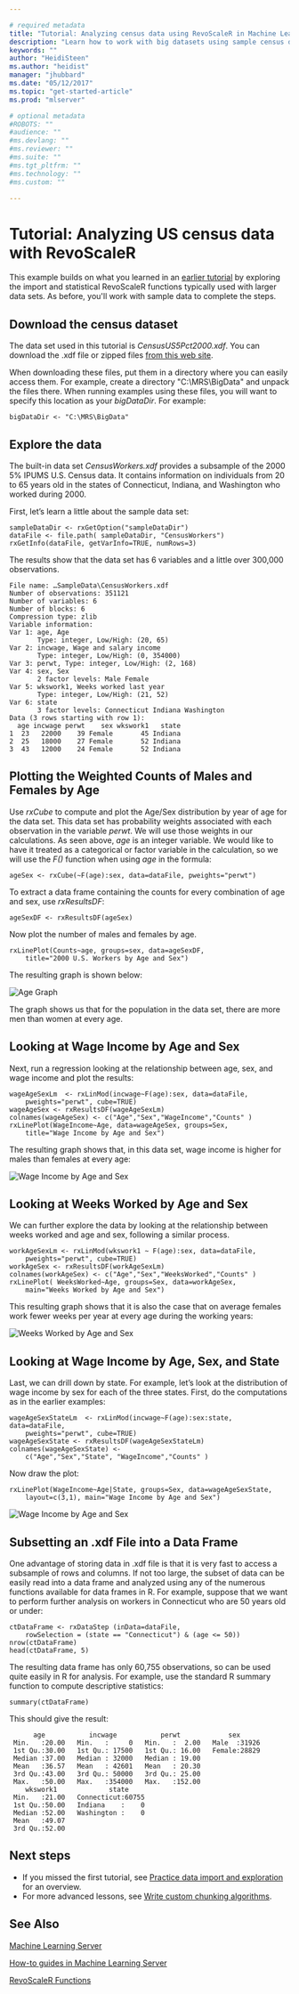 ```yaml
---

# required metadata
title: "Tutorial: Analyzing census data using RevoScaleR in Machine Learning Server "
description: "Learn how to work with big datasets using sample census data in this RevoScaleR tutorial walkthrough."
keywords: ""
author: "HeidiSteen"
ms.author: "heidist"
manager: "jhubbard"
ms.date: "05/12/2017"
ms.topic: "get-started-article"
ms.prod: "mlserver"

# optional metadata
#ROBOTS: ""
#audience: ""
#ms.devlang: ""
#ms.reviewer: ""
#ms.suite: ""
#ms.tgt_pltfrm: ""
#ms.technology: ""
#ms.custom: ""

---
```


# Tutorial: Analyzing US census data with RevoScaleR

This example builds on what you learned in an [earlier tutorial](tutorial-revoscaler-data-import-transform.md) by exploring the import and statistical RevoScaleR functions typically used with larger data sets. As before, you'll work with sample data to complete the steps.

## Download the census dataset

The data set used in this tutorial is *CensusUS5Pct2000.xdf*. You can download the .xdf file or zipped files [from this web site](https://go.microsoft.com/fwlink/?LinkID=698896&clcid=0x409).

When downloading these files, put them in a directory where you can easily access them. For example, create a directory "C:\MRS\BigData" and unpack the files there. When running examples using these files, you will want to specify this location as your *bigDataDir*. For example:

	bigDataDir <- "C:\MRS\BigData"

## Explore the data

The built-in data set *CensusWorkers.xdf* provides a subsample of the 2000 5% IPUMS U.S. Census data. It contains information on individuals from 20 to 65 years old in the states of Connecticut, Indiana, and Washington who worked during 2000.

First, let’s learn a little about the sample data set:

	sampleDataDir <- rxGetOption("sampleDataDir")
	dataFile <- file.path( sampleDataDir, "CensusWorkers")
	rxGetInfo(dataFile, getVarInfo=TRUE, numRows=3)

The results show that the data set has 6 variables and a little over 300,000 observations.

	File name: …SampleData\CensusWorkers.xdf
	Number of observations: 351121
	Number of variables: 6
	Number of blocks: 6
	Compression type: zlib
	Variable information:
	Var 1: age, Age
	       Type: integer, Low/High: (20, 65)
	Var 2: incwage, Wage and salary income
	       Type: integer, Low/High: (0, 354000)
	Var 3: perwt, Type: integer, Low/High: (2, 168)
	Var 4: sex, Sex
	       2 factor levels: Male Female
	Var 5: wkswork1, Weeks worked last year
	       Type: integer, Low/High: (21, 52)
	Var 6: state
	       3 factor levels: Connecticut Indiana Washington
	Data (3 rows starting with row 1):
	  age incwage perwt    sex wkswork1   state
	1  23   22000    39 Female       45 Indiana
	2  25   18000    27 Female       52 Indiana
	3  43   12000    24 Female       52 Indiana

## Plotting the Weighted Counts of Males and Females by Age

Use *rxCube* to compute and plot the Age/Sex distribution by year of age for the data set. This data set has probability weights associated with each observation in the variable *perwt*. We will use those weights in our calculations. As seen above, *age* is an integer variable.  We would like to have it treated as a categorical or factor variable in the calculation, so we will use the *F()* function when using *age* in the formula:

	ageSex <- rxCube(~F(age):sex, data=dataFile, pweights="perwt")

To extract a data frame containing the counts for every combination of age and sex, use *rxResultsDF*:

	ageSexDF <- rxResultsDF(ageSex)

Now plot the number of males and females by age.

	rxLinePlot(Counts~age, groups=sex, data=ageSexDF,
	 	title="2000 U.S. Workers by Age and Sex")

The resulting graph is shown below:

![Age Graph](./media/tutorial-revoscaler-large-data-census/age_graph.png)

The graph shows us that for the population in the data set, there are more men than women at every age.

## Looking at Wage Income by Age and Sex

Next, run a regression looking at the relationship between age, sex, and wage income and plot the results:

	wageAgeSexLm  <- rxLinMod(incwage~F(age):sex, data=dataFile,
		pweights="perwt", cube=TRUE)
	wageAgeSex <- rxResultsDF(wageAgeSexLm)
	colnames(wageAgeSex) <- c("Age","Sex","WageIncome","Counts" )
	rxLinePlot(WageIncome~Age, data=wageAgeSex, groups=Sex,
		title="Wage Income by Age and Sex")

The resulting graph shows that, in this data set, wage income is higher for males than females at every age:

![Wage Income by Age and Sex](./media/tutorial-revoscaler-large-data-census/wage_income_age_graph.png)

## Looking at Weeks Worked by Age and Sex

We can further explore the data by looking at the relationship between weeks worked and age and sex, following a similar process.

	workAgeSexLm <- rxLinMod(wkswork1 ~ F(age):sex, data=dataFile,
		pweights="perwt", cube=TRUE)
	workAgeSex <- rxResultsDF(workAgeSexLm)
	colnames(workAgeSex) <- c("Age","Sex","WeeksWorked","Counts" )
	rxLinePlot( WeeksWorked~Age, groups=Sex, data=workAgeSex,
		main="Weeks Worked by Age and Sex")

This resulting graph shows that it is also the case that on average females work fewer weeks per year at every age during the working years:

![Weeks Worked by Age and Sex](./media/tutorial-revoscaler-large-data-census/weeks_worked_age_graph.png)

## Looking at Wage Income by Age, Sex, and State

Last, we can drill down by state.  For example, let’s look at the distribution of wage income by sex for each of the three states. First, do the computations as in the earlier examples:

	wageAgeSexStateLm  <- rxLinMod(incwage~F(age):sex:state, data=dataFile,
		pweights="perwt", cube=TRUE)
	wageAgeSexState <- rxResultsDF(wageAgeSexStateLm)
	colnames(wageAgeSexState) <-
		c("Age","Sex","State", "WageIncome","Counts" )

Now draw the plot:

	rxLinePlot(WageIncome~Age|State, groups=Sex, data=wageAgeSexState,
		layout=c(3,1), main="Wage Income by Age and Sex")

![Wage Income by Age and Sex](./media/tutorial-revoscaler-large-data-census/wage_income_age_graph_2.png)

## Subsetting an .xdf File into a Data Frame

One advantage of storing data in .xdf file is that it is very fast to access a subsample of rows and columns.  If not too large, the subset of data can be easily read into a data frame and analyzed using any of the numerous functions available for data frames in R.  For example, suppose that we want to perform further analysis on workers in Connecticut who are 50 years old or under:

	ctDataFrame <- rxDataStep (inData=dataFile,
		rowSelection = (state == "Connecticut") & (age <= 50))
	nrow(ctDataFrame)
	head(ctDataFrame, 5)

The resulting data frame has only 60,755 observations, so can be used quite easily in R for analysis. For example, use the standard R summary function to compute descriptive statistics:

	summary(ctDataFrame)

This should give the result:

	      age           incwage           perwt            sex       
	 Min.   :20.00   Min.   :     0   Min.   :  2.00   Male  :31926  
	 1st Qu.:30.00   1st Qu.: 17500   1st Qu.: 16.00   Female:28829  
	 Median :37.00   Median : 32000   Median : 19.00                 
	 Mean   :36.57   Mean   : 42601   Mean   : 20.30                 
	 3rd Qu.:43.00   3rd Qu.: 50000   3rd Qu.: 25.00                 
	 Max.   :50.00   Max.   :354000   Max.   :152.00                 
	    wkswork1             state      
	 Min.   :21.00   Connecticut:60755  
	 1st Qu.:50.00   Indiana    :    0  
	 Median :52.00   Washington :    0  
	 Mean   :49.07                      
	 3rd Qu.:52.00

## Next steps

- If you missed the first tutorial, see [Practice data import and exploration](tutorial-revoscaler-data-import-transform.md) for an overview.
- For more advanced lessons, see [Write custom chunking algorithms](how-to-developer-write-chunking-algorithms.md).

## See Also

[Machine Learning Server](../what-is-machine-learning-server.md)	

[How-to guides in Machine Learning Server](how-to-introduction.md)

[RevoScaleR Functions](../r-reference/revoscaler/revoscaler.md)
